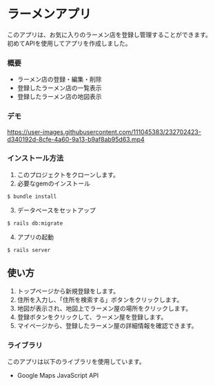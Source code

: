 # ラーメンアプリ
このアプリは、お気に入りのラーメン店を登録し管理することができます。<br>初めてAPIを使用してアプリを作成しました。

### 概要
* ラーメン店の登録・編集・削除  
* 登録したラーメン店の一覧表示  
* 登録したラーメン店の地図表示  

### デモ
https://user-images.githubusercontent.com/111045383/232702423-d340192d-8cfe-4a60-9a13-b9af8ab95d63.mp4



### インストール方法
1. このプロジェクトをクローンします。
2. 必要なgemのインストール
```console
$ bundle install
```
3. データベースをセットアップ
```
$ rails db:migrate
```
4. アプリの起動
```
$ rails server
```

## 使い方
1. トップページから新規登録をします。
2. 住所を入力し、「住所を検索する」ボタンをクリックします。
3. 地図が表示され、地図上でラーメン屋の場所をクリックします。
4. 登録ボタンをクリックして、ラーメン屋を登録します。
5. マイページから、登録したラーメン屋の詳細情報を確認できます。


### ライブラリ
このアプリは以下のライブラリを使用しています。
* Google Maps JavaScript API

